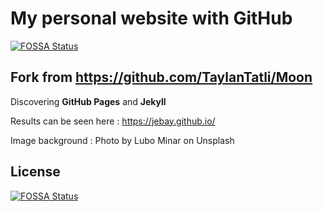 # My personal website with GitHub
[![FOSSA Status](https://app.fossa.io/api/projects/git%2Bgithub.com%2FJebay%2FJebay.github.io.svg?type=shield)](https://app.fossa.io/projects/git%2Bgithub.com%2FJebay%2FJebay.github.io?ref=badge_shield)


## Fork from https://github.com/TaylanTatli/Moon

Discovering **GitHub Pages** and **Jekyll**

Results can be seen here : https://jebay.github.io/

Image background : Photo by Lubo Minar on Unsplash

## License
[![FOSSA Status](https://app.fossa.io/api/projects/git%2Bgithub.com%2FJebay%2FJebay.github.io.svg?type=large)](https://app.fossa.io/projects/git%2Bgithub.com%2FJebay%2FJebay.github.io?ref=badge_large)